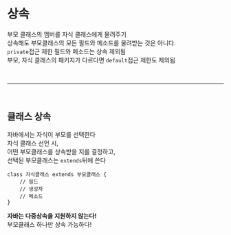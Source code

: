 # 상속
부모 클래스의 멤버를 자식 클래스에게 물려주기 <br>
상속해도 부모클래스의 모든 필드와 메소드를 물려받는 것은 아니다. <br>
``` private ```접근 제한 필드와 메소드는 상속 제외됨 <br>
부모, 자식 클래스의 패키지가 다르다면 ``` default ```접근 제한도 제외됨

<br>
<hr>
<br>

## 클래스 상속
자바에서는 자식이 부모를 선택한다<br>
자식 클래스 선언 시,<br>
어떤 부모클래스를 상속받을 지를 결정하고,<br>
선택된 부모클래스는 ```extends```뒤에 쓴다<br>
```
class 자식클래스 extends 부모클래스 {
    // 필드
    // 생성자
    // 메소드
}
```
**자바는 다중상속을 지원하지 않는다!**<br>
부모클래스 하나만 상속 가능하다!
